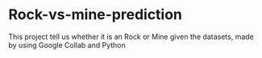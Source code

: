 # Rock-vs-mine-prediction
This project tell us whether it is an Rock or Mine given the datasets, made by using Google Collab and Python 
